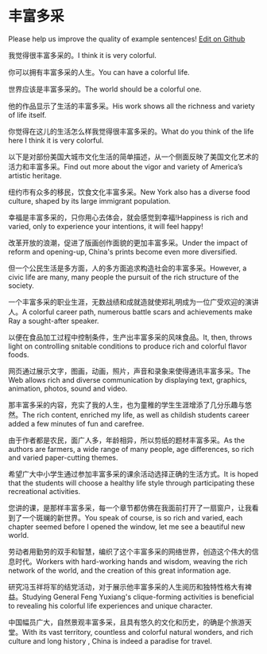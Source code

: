 # 丰富多采

Please help us improve the quality of example sentences! [Edit on Github](https://github.com/jiyushe/jiyu-example-sentence-source/blob/main/chinese/fengfuduocai_1.md)

<p><span class="chinese">我觉得很丰富多采的。</span><span class="english">I think it is very colorful.</span></p>

<p><span class="chinese">你可以拥有丰富多采的人生。</span><span class="english">You can have a colorful life.</span></p>

<p><span class="chinese">世界应该是丰富多采的。</span><span class="english">The world should be a colorful one.</span></p>

<p><span class="chinese">他的作品显示了生活的丰富多采。</span><span class="english">His work shows all the richness and variety of life itself.</span></p>

<p><span class="chinese">你觉得在这儿的生活怎么样我觉得很丰富多采的。</span><span class="english">What do you think of the life here I think it is very colorful.</span></p>

<p><span class="chinese">以下是对部份美国大城市文化生活的简单描述，从一个侧面反映了美国文化艺术的活力和丰富多采。</span><span class="english">Find out more about the vigor and variety of America’s artistic heritage.</span></p>

<p><span class="chinese">纽约市有众多的移民，饮食文化丰富多采。</span><span class="english">New York also has a diverse food culture, shaped by its large immigrant population.</span></p>

<p><span class="chinese">幸福是丰富多采的，只你用心去体会，就会感觉到幸福!</span><span class="english">Happiness is rich and varied, only to experience your intentions, it will feel happy!</span></p>

<p><span class="chinese">改革开放的浪潮，促进了版画创作面貌的更加丰富多采。</span><span class="english">Under the impact of reform and opening-up, China's prints become even more diversified.</span></p>

<p><span class="chinese">但一个公民生活是多方面，人的多方面追求构造社会的丰富多采。</span><span class="english">However, a civic life are many, many people the pursuit of the rich structure of the society.</span></p>

<p><span class="chinese">一个丰富多采的职业生涯，无数战绩和成就造就使郑礼明成为一位广受欢迎的演讲人。</span><span class="english">A colorful career path, numerous battle scars and achievements make Ray a sought-after speaker.</span></p>

<p><span class="chinese">以便在食品加工过程中控制条件，生产出丰富多采的风味食品。</span><span class="english">It, then, throws light on controlling snitable conditions to produce rich and colorful flavor foods.</span></p>

<p><span class="chinese">网页通过展示文字，图画，动画，照片，声音和录象来使得通讯丰富多采。</span><span class="english">The Web allows rich and diverse communication by displaying text, graphics, animation, photos, sound and video.</span></p>

<p><span class="chinese">那丰富多采的内容，充实了我的人生，也为童稚的学生生涯增添了几分乐趣与悠然。</span><span class="english">The rich content, enriched my life, as well as childish students career added a few minutes of fun and carefree.</span></p>

<p><span class="chinese">由于作者都是农民，面广人多，年龄相异，所以剪纸的题材丰富多采。</span><span class="english">As the authors are farmers, a wide range of many people, age differences, so rich and varied paper-cutting themes.</span></p>

<p><span class="chinese">希望广大中小学生通过参加丰富多采的课余活动选择正确的生活方式。</span><span class="english">It is hoped that the students will choose a healthy life style through participating these recreational activities.</span></p>

<p><span class="chinese">您讲的课，是那样丰富多采，每一个章节都仿佛在我面前打开了一扇窗户，让我看到了一个斑斓的新世界。</span><span class="english">You speak of course, is so rich and varied, each chapter seemed before I opened the window, let me see a beautiful new world.</span></p>

<p><span class="chinese">劳动者用勤劳的双手和智慧，编织了这个丰富多采的网络世界，创造这个伟大的信息时代。</span><span class="english">Workers with hard-working hands and wisdom, weaving the rich network of the world, and the creation of this great information age.</span></p>

<p><span class="chinese">研究冯玉祥将军的结党活动，对于展示他丰富多采的人生阅历和独特性格大有裨益。</span><span class="english">Studying General Feng Yuxiang's clique-forming activities is beneficial to revealing his colorful life experiences and unique character.</span></p>

<p><span class="chinese">中国幅员广大，自然景观丰富多采，且具有悠久的文化和历史，的确是个旅游天堂。</span><span class="english">With its vast territory, countless and colorful natural wonders, and rich culture and long history , China is indeed a paradise for travel.</span></p>


